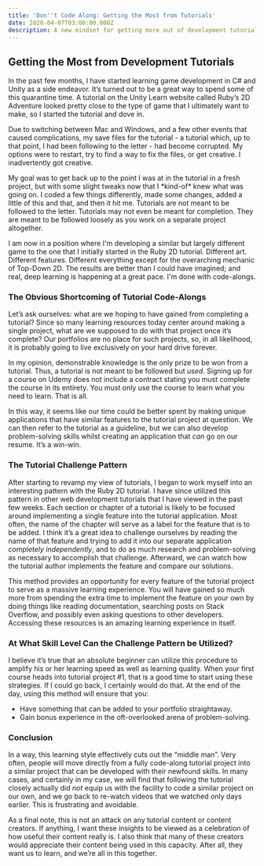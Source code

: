 ```yaml
---
title: 'Don''t Code Along: Getting the Most from Tutorials'
date: 2020-04-07T03:00:00.000Z
description: A new mindset for getting more out of development tutorials
---
```

## Getting the Most from Development Tutorials

In the past few months, I have started learning game development in C# and Unity as a side endeavor. It’s turned out to be a great way to spend some of this quarantine time. A tutorial on the Unity Learn website called Ruby’s 2D Adventure looked pretty close to the type of game that I ultimately want to make, so I started the tutorial and dove in.

Due to switching between Mac and Windows, and a few other events that caused complications, my save files for the tutorial - a tutorial which, up to that point, I had been following to the letter - had become corrupted. My options were to restart, try to find a way to fix the files, or get creative. I inadvertently got creative.

My goal was to get back up to the point I was at in the tutorial in a fresh project, but with some slight tweaks now that I \*kind-of\* knew what was going on. I coded a few things differently, made some changes, added a little of this and that, and then it hit me. Tutorials are not meant to be followed to the letter. Tutorials may not even be meant for completion. They are meant to be followed loosely as you work on a separate project altogether.

I am now in a position where I'm developing a similar but largely different game to the one that I initially started in the Ruby 2D tutorial. Different art. Different features. Different everything except for the overarching mechanic of Top-Down 2D. The results are better than I could have imagined; and real, deep learning is happening at a great pace. I'm done with code-alongs.

### The Obvious Shortcoming of Tutorial Code-Alongs

Let’s ask ourselves: what are we hoping to have gained from completing a tutorial? Since so many learning resources today center around making a single project, what are we supposed to do with that project once it’s complete? Our portfolios are no place for such projects, so, in all likelihood, it is probably going to live exclusively on your hard drive forever. 

In my opinion, demonstrable knowledge is the only prize to be won from a tutorial. Thus, a tutorial is not meant to be followed but *used*. Signing up for a course on Udemy does not include a contract stating you must complete the course in its entirety. You must only use the course to learn what you need to learn. That is all.

In this way, it seems like our time could be better spent by making unique applications that have similar features to the tutorial project at question. We can then refer to the tutorial as a guideline, but we can also develop problem-solving skills whilst creating an application that *can* go on our resume. It’s a win-win.

### The Tutorial Challenge Pattern

After starting to revamp my view of tutorials, I began to work myself into an interesting pattern with the Ruby 2D tutorial. I have since utilized this pattern in other web development tutorials that I have viewed in the past few weeks. Each section or chapter of a tutorial is likely to be focused around implementing a single feature into the tutorial application. Most often, the name of the chapter will serve as a label for the feature that is to be added. I think it’s a great idea to challenge ourselves by reading the name of that feature and trying to add it into our separate application *completely independently*, and to do as much research and problem-solving as necessary to accomplish that challenge. Afterward, we can watch how the tutorial author implements the feature and compare our solutions.

This method provides an opportunity for every feature of the tutorial project to serve as a massive learning experience. You will have gained so much more from spending the extra time to implement the feature on your own by doing things like reading documentation, searching posts on Stack Overflow, and possibly even asking questions to other developers. Accessing these resources is an amazing learning experience in itself.

### At What Skill Level Can the Challenge Pattern be Utilized?

I believe it’s true that an absolute beginner can utilize this procedure to amplify his or her learning speed as well as learning quality. When your first course heads into tutorial project #1, that is a good time to start using these strategies. If I could go back, I certainly would do that. At the end of the day, using this method will ensure that you:

* Have something that can be added to your portfolio straightaway.
* Gain bonus experience in the oft-overlooked arena of problem-solving.

### Conclusion

In a way, this learning style effectively cuts out the “middle man”. Very often, people will move directly from a fully code-along tutorial project into a similar project that can be developed with their newfound skills. In many cases, and certainly in my case, we will find that following the tutorial closely actually did *not* equip us with the facility to code a similar project on our own, and we go back to re-watch videos that we watched only days earlier. This is frustrating and avoidable.

As a final note, this is not an attack on any tutorial content or content creators. If anything, I want these insights to be viewed as a celebration of how useful their content really is. I also think that many of these creators would appreciate their content being used in this capacity. After all, they want us to learn, and we’re all in this together.